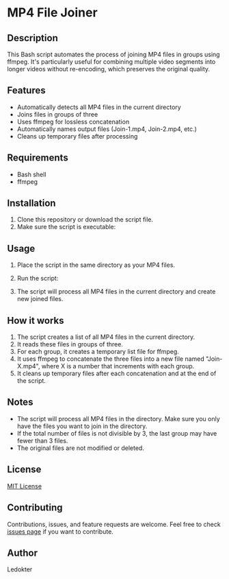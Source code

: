 # MP4 File Joiner

## Description

This Bash script automates the process of joining MP4 files in groups using ffmpeg. It's particularly useful for combining multiple video segments into longer videos without re-encoding, which preserves the original quality.

## Features

- Automatically detects all MP4 files in the current directory
- Joins files in groups of three
- Uses ffmpeg for lossless concatenation
- Automatically names output files (Join-1.mp4, Join-2.mp4, etc.)
- Cleans up temporary files after processing

## Requirements

- Bash shell
- ffmpeg

## Installation

1. Clone this repository or download the script file.
2. Make sure the script is executable:



## Usage

1. Place the script in the same directory as your MP4 files.
2. Run the script:


3. The script will process all MP4 files in the current directory and create new joined files.

## How it works

1. The script creates a list of all MP4 files in the current directory.
2. It reads these files in groups of three.
3. For each group, it creates a temporary list file for ffmpeg.
4. It uses ffmpeg to concatenate the three files into a new file named "Join-X.mp4", where X is a number that increments with each group.
5. It cleans up temporary files after each concatenation and at the end of the script.

## Notes

- The script will process all MP4 files in the directory. Make sure you only have the files you want to join in the directory.
- If the total number of files is not divisible by 3, the last group may have fewer than 3 files.
- The original files are not modified or deleted.

## License

[MIT License](LICENSE)

## Contributing

Contributions, issues, and feature requests are welcome. Feel free to check [issues page](https://github.com/ledokter/mp4-file-joiner/issues) if you want to contribute.

## Author

Ledokter

